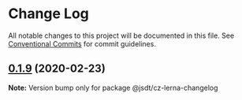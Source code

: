 # Change Log

All notable changes to this project will be documented in this file.
See [Conventional Commits](https://conventionalcommits.org) for commit guidelines.

## [0.1.9](https://github.com/jsdevtools/cz-lerna-changelog/compare/@jsdt/cz-lerna-changelog@0.1.5...@jsdt/cz-lerna-changelog@0.1.9) (2020-02-23)

**Note:** Version bump only for package @jsdt/cz-lerna-changelog
